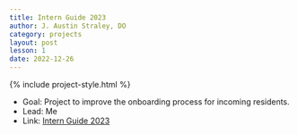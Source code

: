 ```yaml
---
title: Intern Guide 2023
author: J. Austin Straley, DO
category: projects
layout: post
lesson: 1
date: 2022-12-26
---
```


{% include project-style.html %}

- Goal: Project to improve the onboarding process for incoming residents.
- Lead: Me
- Link: <a href="/books/internguide/">Intern Guide 2023</a>